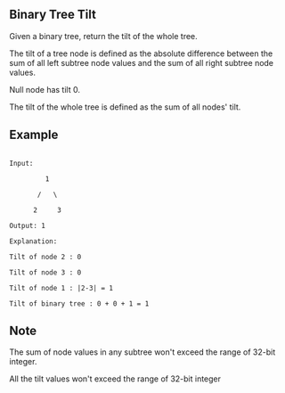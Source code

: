 ## Binary Tree Tilt



Given a binary tree, return the tilt of the whole tree.



The tilt of a tree node is defined as the absolute difference between the sum of all left subtree node values and the sum of all right subtree node values. 

Null node has tilt 0.



The tilt of the whole tree is defined as the sum of all nodes' tilt.





## Example



```

Input: 

         1

       /   \

      2     3

Output: 1

Explanation: 

Tilt of node 2 : 0

Tilt of node 3 : 0

Tilt of node 1 : |2-3| = 1

Tilt of binary tree : 0 + 0 + 1 = 1

```



## Note



The sum of node values in any subtree won't exceed the range of 32-bit integer.

All the tilt values won't exceed the range of 32-bit integer






